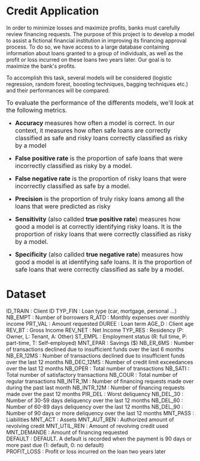 # Credit Application

In order to minimize losses and maximize profits, banks must carefully review financing requests. 
The purpose of this project is to develop a model to assist a fictional financial institution in improving its financing approval process. 
To do so, we have access to a large database containing information about loans granted to a group of individuals, as well as the profit or loss incurred on these loans two years later. 
Our goal is to maximize the bank's profits.      


To accomplish this task, several models will be considered (logistic regression, random forest, boosting techniques, bagging techniques etc.) and their performances will be compared.   



<font size="3"> To evaluate the performance of the differents models, we'll look at the following metrics. </font>  

- <font size="3"> **Accuracy** measures how often a model is correct. In our context, it measures how often safe loans are correctly classified as safe and risky loans correctly classified as risky by a model </font>     

- <font size="3"> **False positive rate** is the proportion of safe loans that were incorrectly classified as risky by a model. </font>    

- <font size="3"> **False negative rate** is the proportion of risky loans that were incorrectly classified as safe by a model. </font>   

- <font size="3"> **Precision** is the proportion of truly risky loans among all the loans that were predicted as risky </font>     

- <font size="3"> **Sensitivity** (also callded **true positive rate**) measures how good a model is at correctly identifying risky loans. It is the proportion of risky loans that were correctly classified as risky by a model.  </font>     

- <font size="3"> **Specificity** (also callded **true negative rate**) measures how good a model is at identifying safe loans. It is the proportion of safe loans that were correctly classified as safe by a model. </font>








# Dataset      

ID_TRAIN : Client ID
TYP_FIN : Loan type (car, mortgage, personal ...)
NB_EMPT : Number of borrowers
R_ATD : Monthly expenses over monthly income
PRT_VAL : Amount requested
DUREE : Loan term
AGE_D : Client age
REV_BT : Gross Income
REV_NET : Net Income
TYP_RES : Residency (P: Owner, L: Tenant, A: Other)
ST_EMPL : Employment status (R: full time, P: part-time, T: Self-employed) 
MNT_EPAR : Savings ($)
NB_ER_6MS : Number of transactions declined due to insufficient funds over the last 6 months
NB_ER_12MS : Number of transactions declined due to insufficient funds over the last 12 months
NB_DEC_12MS : Number of credit limit exceedances over the last 12 months
NB_OPER : Total number of transactions 
NB_SATI : Total number of satisfactory transactions 
NB_COUR : Total number of regular transactions
NB_INTR_1M : Number of financing requests made over during the past last month
NB_INTR_12M : Number of financing requests made over the past 12 months
PIR_DEL : Worst deliquency
NB_DEL_30 : Number of 30-59 days deliquency over the last 12 months
NB_DEL_60 : Number of 60-89 days deliquency over the last 12 months
NB_DEL_90 : Number of 90 days or more deliquency over the last 12 months
MNT_PASS : Liabilities
MNT_ACT : Assets
MNT_AUT_REN : Authorized amount of revolving credit 
MNT_UTIL_REN : Amount of revolving credit used
MNT_DEMANDE : Amount of financing requested    
DEFAULT : DEFAULT. A default is recorded when the payment is 90 days or more past due (1: default, 0: no default)      
PROFIT_LOSS : Profit or loss incurred on the loan two years later     




